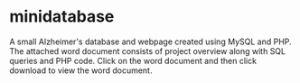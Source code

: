 # minidatabase
A small Alzheimer's database and webpage created using MySQL and PHP. The attached word document consists of project overview along with SQL queries and PHP code. Click on the word document and then click download to view the word document.
